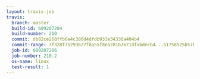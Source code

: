 ```yaml
---
layout: travis-job
travis:
  branch: master
  build-id: 609207204
  build-number: 210
  commit: db82ce268ffb6e4c380d4dfdb933e34330a404b4
  commit-range: 7f328f75293627f8a55f8ea281b7671dfabdecb4...51758525b57bb3cacbcf5ccf591827ef5e2c0539
  job-id: 609207206
  job-number: 210.2
  os-name: linux
  test-result: 1
---
```

